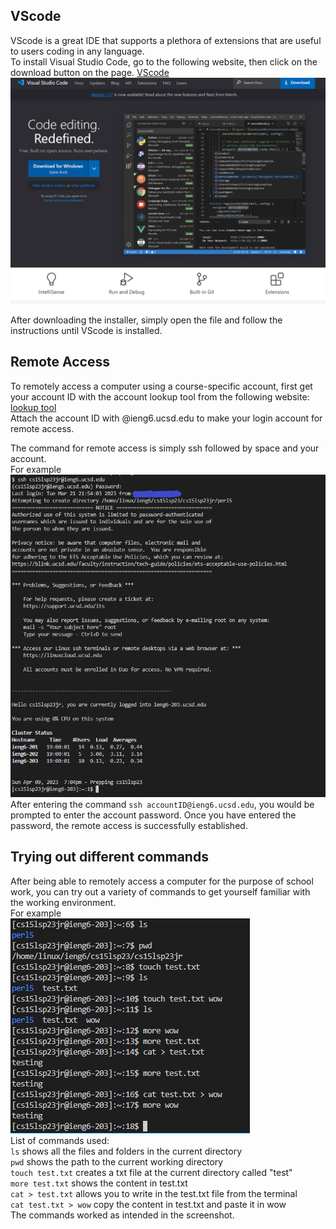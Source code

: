 ## VScode
VScode is a great IDE that supports a plethora of extensions that are useful to users coding in any language.  
To install Visual Studio Code, go to the following website, then click on the download button on the page.
[VScode](https://code.visualstudio.com/)  
![Image](VSC.png)  

After downloading the installer, simply open the file and follow the instructions until VScode is installed.

## Remote Access
To remotely access a computer using a course-specific account, first get your account ID with the account lookup tool from
the following website: [lookup tool](https://sdacs.ucsd.edu/~icc/index.php)  
Attach the account ID with @ieng6.ucsd.edu to make your login account for remote access.

The command for remote access is simply ssh followed by space and your account.  
For example  
![Image](ssh.png)  
After entering the command `ssh accountID@ieng6.ucsd.edu`, you would be prompted to enter the account password.
Once you have entered the password, the remote access is successfully established.

## Trying out different commands
After being able to remotely access a computer for the purpose of school work, you can try out a variety of commands 
to get yourself familiar with the working environment.  
For example  
![Image](commands.png)  
List of commands used:  
`ls` shows all the files and folders in the current directory  
`pwd` shows the path to the current working directory  
`touch test.txt` creates a txt file at the current directory called "test"  
`more test.txt` shows the content in test.txt  
`cat > test.txt` allows you to write in the test.txt file from the terminal  
`cat test.txt > wow` copy the content in test.txt and paste it in wow  
The commands worked as intended in the screenshot.  
